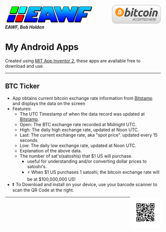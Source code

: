 [![bg][banner]][website] <img src="https://raw.githubusercontent.com/EAWF/EAWF/master/images/BitcoinHere.png" valign=middle align=right /><br/>***EAWF, Bob Holden***
# My Android Apps
Created using [MIT App Inventor 2][AI2], these apps are available free to download and use.

<hr>

## BTC Ticker
- App obtains current bitcoin exchange rate information from [Bitstamp] and displays the data on the screen
- Features:
  - The UTC Timestamp of when the data record was updated at [Bitstamp].
  - Open: The BTC exchange rate recorded at Midnight UTC.
  - High: The daily high exchange rate, updated at Noon UTC.
  - Last: The current exchange rate, aka "spot price". updated every 15 seconds.
  - Low: The daily low exchange rate, updated at Noon UTC.
  - Explanation of the above data.
  - The number of sat's(satoshis) that $1 US will purchase.
    - useful for understanding and/or converting dollar prices to satoshi's.
    - :zap: When $1 US purchases 1 satoshi, the bitcoin exchange rate will be at $100,000,000 US!
- :arrow_double_down: To Download and install on your device, use your barcode scanner to scan the QR Code at the right.
 <img src="https://raw.githubusercontent.com/EAWF/EAWF/master/images/btcticker.jpg" valign=middle align=right />

<hr> 

[banner]: https://github.com/EAWF/EAWF/blob/master/images/EAWF.png
[website]: http://eawf.com
[AI2]: https://appinventor.mit.edu
[Toolbox]: https://github.com/EAWF/BTC-Toolbox
[Bitstamp]: https://bitstamp.com
